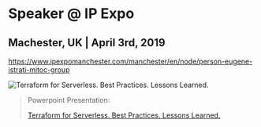 # Speaker @ IP Expo

## Machester, UK | April 3rd, 2019
https://www.ipexpomanchester.com/manchester/en/node/person-eugene-istrati-mitoc-group

![Terraform for Serverless. Best Practices. Lessons Learned.](https://image.slidesharecdn.com/2019-04-03-terraform-for-serverless-190405204923/95/terraform-for-serverless-best-practices-lessons-learned-1-638.jpg?cb=1554497561)

> Powerpoint Presentation: 
>
> [Terraform for Serverless. Best Practices. Lessons Learned.](https://www.slideshare.net/mitocgroup/terraform-for-serverless-best-practices-lessons-learned-139761097)
